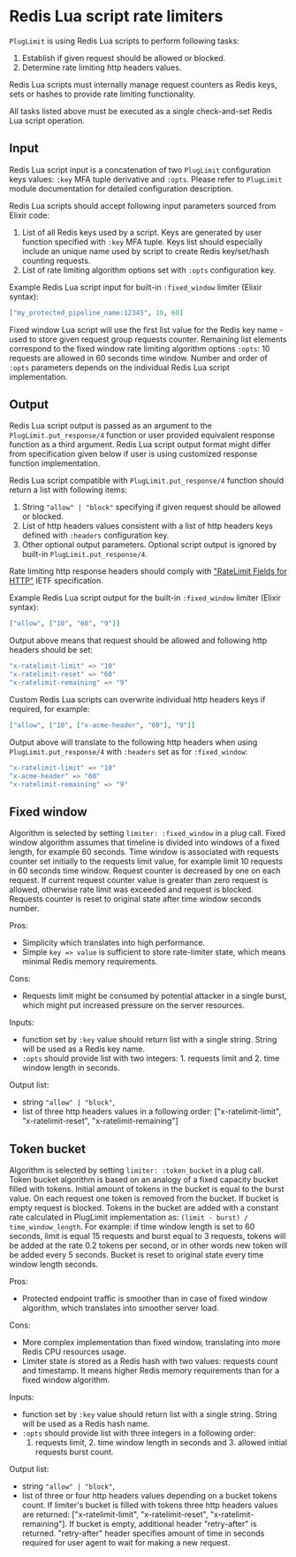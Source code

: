 # Redis Lua script rate limiters

`PlugLimit` is using Redis Lua scripts to perform following tasks:
1. Establish if given request should be allowed or blocked.
2. Determine rate limiting http headers values.

Redis Lua scripts must internally manage request counters as Redis keys, sets or hashes to provide
rate limiting functionality.

All tasks listed above must be executed as a single check-and-set Redis Lua script operation.

## Input
Redis Lua script input is a concatenation of two `PlugLimit` configuration keys values:
`:key` MFA tuple derivative and `:opts`. Please refer to `PlugLimit` module documentation for
detailed configuration description.

Redis Lua scripts should accept following input parameters sourced from Elixir code:
1. List of all Redis keys used by a script. Keys are generated by user function specified with
   `:key` MFA tuple.
   Keys list should especially include an unique name used by script to create Redis key/set/hash
   counting requests.
2. List of rate limiting algorithm options set with `:opts` configuration key.

Example Redis Lua script input for built-in `:fixed_window` limiter (Elixir syntax):
```elixir
["my_protected_pipeline_name:12345", 10, 60]
```

Fixed window Lua script will use the first list value for the Redis key name - used to store given
request group requests counter.
Remaining list elements correspond to the fixed window rate limiting algorithm options `:opts`:
10 requests are allowed in 60 seconds time window.
Number and order of `:opts` parameters depends on the individual Redis Lua script implementation.

## Output
Redis Lua script output is passed as an argument to the `PlugLimit.put_response/4` function or user
provided equivalent response function as a third argument.
Redis Lua script output format might differ from specification given below if user is using
customized response function implementation.

Redis Lua script compatible with `PlugLimit.put_response/4` function should return a list with
following items:
1. String `"allow" | "block"` specifying if given request should be allowed or blocked.
2. List of http headers values consistent with a list of http headers keys defined with `:headers`
   configuration key.
3. Other optional output parameters. Optional script output is ignored by built-in
   `PlugLimit.put_response/4`.

Rate limiting http response headers should comply with
["RateLimit Fields for HTTP"](https://datatracker.ietf.org/doc/draft-ietf-httpapi-ratelimit-headers/)
IETF specification.

Example Redis Lua script output for the built-in `:fixed_window` limiter (Elixir syntax):
```elixir
["allow", ["10", "60", "9"]]
```

Output above means that request should be allowed and following http headers should be set:
```elixir
"x-ratelimit-limit" => "10"
"x-ratelimit-reset" => "60"
"x-ratelimit-remaining" => "9"
```

Custom Redis Lua scripts can overwrite individual http headers keys if required, for example:
```elixir
["allow", ["10", ["x-acme-header", "60"], "9"]]
```
Output above will translate to the following http headers when using `PlugLimit.put_response/4`
with `:headers` set as for `:fixed_window`:
```elixir
"x-ratelimit-limit" => "10"
"x-acme-header" => "60"
"x-ratelimit-remaining" => "9"
```

## Fixed window
Algorithm is selected by setting `limiter: :fixed_window` in a plug call.
Fixed window algorithm assumes that timeline is divided into windows of a fixed length, for example
60 seconds. Time window is associated with requests counter set initially to the requests limit
value, for example limit 10 requests in 60 seconds time window.
Request counter is decreased by one on each request. If current request counter value is greater
than zero request is allowed, otherwise rate limit was exceeded and request is blocked.
Requests counter is reset to original state after time window seconds number.

Pros:
* Simplicity which translates into high performance.
* Simple `key => value` is sufficient to store rate-limiter state, which means minimal Redis memory
  requirements.

Cons:
* Requests limit might be consumed by potential attacker in a single burst, which might put
  increased pressure on the server resources.

Inputs:
* function set by `:key` value should return list with a single string. String will be used as a
  Redis key name.
* `:opts` should provide list with two integers: 1. requests limit and 2. time window length in seconds.

Output list:
* string `"allow" | "block"`,
* list of three http headers values in a following order:
  ["x-ratelimit-limit", "x-ratelimit-reset", "x-ratelimit-remaining"]

## Token bucket
Algorithm is selected by setting `limiter: :token_bucket` in a plug call.
Token bucket algorithm is based on an analogy of a fixed capacity bucket filled with tokens.
Initial amount of tokens in the bucket is equal to the burst value.
On each request one token is removed from the bucket. If bucket is empty request is blocked.
Tokens in the bucket are added with a constant rate calculated in PlugLimit implementation as:
`(limit - burst) / time_window_length`.
For example: if time window length is set to 60 seconds, limit is equal 15 requests and
burst equal to 3 requests, tokens will be added at the rate 0.2 tokens per second, or in other
words new token will be added every 5 seconds.
Bucket is reset to original state every time window length seconds.

Pros:
* Protected endpoint traffic is smoother than in case of fixed window algorithm, which translates
  into smoother server load.

Cons:
* More complex implementation than fixed window, translating into more Redis CPU resources usage.
* Limiter state is stored as a Redis hash with two values: requests count and timestamp. It means
  higher Redis memory requirements than for a fixed window algorithm.

Inputs:
* function set by `:key` value should return list with a single string. String will be used as a
  Redis hash name.
* `:opts` should provide list with three integers in a following order:
  1. requests limit, 2. time window length in seconds and 3. allowed initial requests burst count.

Output list:
* string `"allow" | "block"`,
* list of three or four http headers values depending on a bucket tokens count.
  If limiter's bucket is filled with tokens three http headers values are returned:
  ["x-ratelimit-limit", "x-ratelimit-reset", "x-ratelimit-remaining"].
  If bucket is empty, additional header "retry-after" is returned. "retry-after" header specifies
  amount of time in seconds required for user agent to wait for making a new request.

